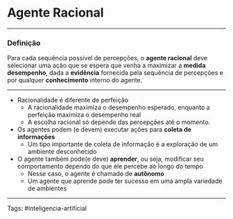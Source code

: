 
# Agente Racional

---

### Definição

Para cada sequência possível de percepções, o **agente racional** deve selecionar uma ação que se espera que venha a maximizar a **medida desempenho**, dada a **evidência** fornecida pela sequência de percepções e por qualquer **conhecimento** interno do agente.

---

- Racionalidade é diferente de perfeição
	- A racionalidade maximiza o desempenho esperado, enquanto a perfeição maximiza o desempenho real
	- A escolha racional só depende das percepções até o momento.
- Os agentes podem (e devem) executar ações para **coleta de informações**
	- Um tipo importante de coleta de informação é a exploração de um ambiente desconhecido
- O agente também pode(e deve) **aprender**, ou seja, modificar seu comportamento dependo do que ele percebe ao longo do tempo
	- Nesse caso, o agente é chamado de **autônomo**
	- Um agente que aprende pode ter sucesso em uma ampla variedade de ambientes

---

Tags: #inteligencia-artificial

